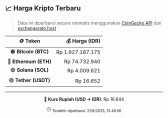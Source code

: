 

<!-- HARGA_KRIPTO -->
## 📈 Harga Kripto Terbaru

> Data ini diperbarui secara otomatis menggunakan [CoinGecko API](https://www.coingecko.com/) dan [exchangerate.host](https://exchangerate.host/)

<div align="center">

| 🪙 Token | 💰 Harga (IDR) |
|:------:|---------------:|
| 🟠 **Bitcoin (BTC)**   | Rp 1.927.187.175 |
| 🔵 **Ethereum (ETH)**  | Rp 74.732.940 |
| 🟣 **Solana (SOL)**    | Rp 4.009.621 |
| 🟢 **Tether (USDT)**   | Rp 16.652 |

---

💱 **Kurs Rupiah (USD → IDR)**: Rp 16.644

🕒 <sub>Terakhir diperbarui: 21/9/2025, 13.49.56</sub>

</div>
<!-- /HARGA_KRIPTO -->